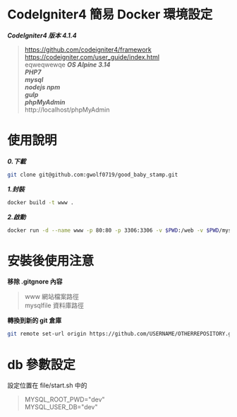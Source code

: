 # CodeIgniter4 簡易 Docker 環境設定   
***CodeIgniter4 版本  4.1.4***   
> https://github.com/codeigniter4/framework  
> https://codeigniter.com/user_guide/index.html  
eqweqwewqe
***OS Alpine 3.14***    
***PHP7***    
***mysql***    
***nodejs npm***   
***gulp***   
***phpMyAdmin***   
> http://localhost/phpMyAdmin  

# 使用說明 
***0.下載***    
```bash  
git clone git@github.com:gwolf0719/good_baby_stamp.git
```

***1.封裝***  
```bash  
docker build -t www .  
```

***2.啟動***   
```bash   
docker run -d --name www -p 80:80 -p 3306:3306 -v $PWD:/web -v $PWD/mysqlfile:/var/lib/mysql  www   
```
# 安裝後使用注意
__移除 .gitgnore 內容__   
> www 網站檔案路徑    
> mysqlfile 資料庫路徑    


__轉換到新的 git 倉庫__
```bash
git remote set-url origin https://github.com/USERNAME/OTHERREPOSITORY.git
```

# db 參數設定   
設定位置在 file/start.sh 中的  
> MYSQL_ROOT_PWD="dev"  
> MYSQL_USER_DB="dev"  




